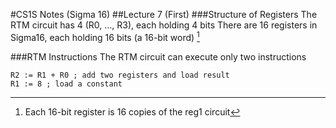 #CS1S Notes (Sigma 16)
##Lecture 7 (First)
###Structure of Registers
The RTM circuit has 4 (R0, …, R3), each holding 4 bits 
There are 16 registers in Sigma16, each holding 16 bits (a
16-bit word) [^1]

###RTM Instructions
The RTM circuit can execute only two instructions
```
R2 := R1 + R0 ; add two registers and load result
R1 := 8 ; load a constant
```




[^1]: Each 16-bit register is 16 copies of the reg1 circuit
